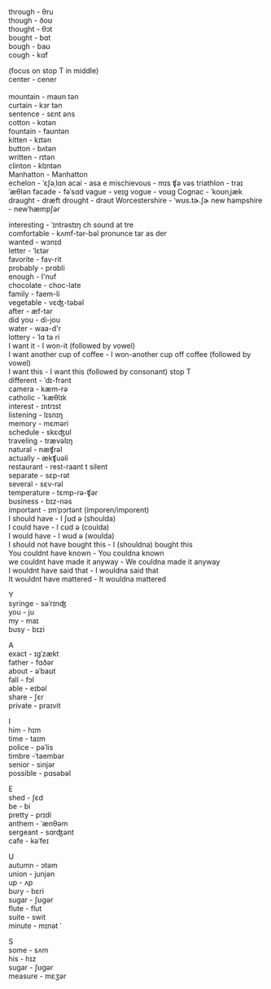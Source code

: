 through - θru <br>
though - ðoʊ <br>
thought - θɔt <br>
bought - bɑt <br>
bough - baʊ <br>
cough	- kɑf<br>

(focus on stop T in middle)<br>
center - cener<br><br>
mountain - maʊn tən<br>
curtain - kɜr tən<br>
sentence - sɛnt əns<br>
cotton - kɑtən <br>
fountain - faʊntən<br>
kitten -	kɪtən<br>
button -	bʌtən<br>
written -	rɪtən<br>
clinton -	klɪntən<br>
Manhatton -	Manhatton<br>
echelon - ˈɛʃəˌlɑn
acai - asa e
mischievous - mɪs ʧə vəs
triathlon - traɪˈæθlən
facade - fəˈsɑd
vague - veɪg
vogue	- voʊg
Cognac - ˈkoʊnˌjæk
draught -	dræft
drought -	draʊt
Worcestershire - ˈwʊs.tɚ.ʃɚ
new hampshire	- newˈhæmpʃər


interesting -	ˈɪntrəstɪŋ ch sound at tre <br>
comfortable	- kʌmf-tər-bəl pronunce tar as der<br>
wanted - wɔnɪd<br>
letter - ˈlɛtər<br>
favorite - fav-rit<br>
probably - prɑbli<br>
enough - I'nuf<br>
chocolate - choc-late<br>
family - faem-li<br>
vegetable - vɛʤ-təbəl<br>
after	- æf-tər<br>
did you - di-jou<br>
water - waa-d'r<br>
lottery	- ˈlɑ tə ri<br>
I want it - I won-it (followed by vowel)<br>
I want another cup of coffee - I won-another cup off coffee (followed by vowel)<br>
I want this - I want this (followed by consonant) stop T<br>
different	- ˈdɪ-frənt<br>
camera - kæm-rə<br>
catholic - ˈkæθlɪk <br>
interest - ɪntrɪst<br>
listening - lɪsnɪŋ<br>
memory - mɛməri<br>
schedule - skɛʤʊl<br>
traveling - trævəlɪŋ<br>
natural	- næʧrəl<br>
actually - ækʧuəli<br>
restaurant - rest-raant t silent<br>
separate - sɛp-rət<br>
several	- sɛv-rəl<br>
temperature - tɛmp-rə-ʧər<br>
business - bɪz-nəs<br>
important -	ɪmˈpɔrtənt (imporen/imporent)<br>
I should have - I ʃʊd ə (shoulda)<br>
I could have - I cʊd ə (coulda)<br>
I would have - I wʊd ə (woulda)<br>
I should not have bought this - I (shouldna) bought this<br>
You couldnt have known - You couldna known<br>
we couldnt have made it anyway - We couldna made it anyway<br>
I wouldnt have said that - I wouldna said that<br>
It wouldnt have mattered - It wouldna mattered<br>

Y<br>
syringe - səˈrɪnʤ <br>
you - ju <br>
my - maɪ <br>
busy - bɪzi	<br>

A<br>
exact - ɪgˈzækt <br>
father - fɑðər <br>
about - əˈbaʊt <br>
fall - fɔl <br>
able - eɪbəl <br>
share - ʃɛr <br>
private	- praɪvit<br>

I<br>
him - hɪm <br>
time - taɪm <br>
police - pəˈlis <br>
timbre -ˈtaembər <br>
senior - sinjər <br>
possible - pɑsəbəl<br>

E<br>
shed - ʃɛd <br>
be - bi <br>
pretty - prɪdi <br>
anthem - ˈænθəm <br>
sergeant - sɑrʤənt <br>
cafe - kəˈfeɪ<br>

U<br>
autumn - ɔtəm <br>
union - junjən <br>
up - ʌp<br>
bury - bɛri <br>
sugar - ʃʊgər <br>
flute - flut <br>
suite - swit <br>
minute - mɪnət	ˈ<br>

S <br>
some - sʌm <br>
his - hɪz <br>
sugar - ʃʊgər<br>
measure - mɛʒər<br>
